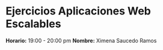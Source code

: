 # Ejercicios Aplicaciones Web Escalables
 
**Horario:** 19:00 - 20:00 pm
**Nombre:** Ximena Saucedo Ramos
